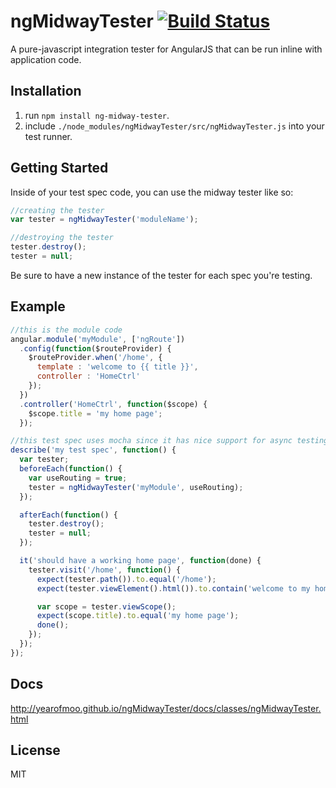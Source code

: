 # ngMidwayTester [![Build Status](https://travis-ci.org/yearofmoo/ngMidwayTester.png?branch=master)](https://travis-ci.org/yearofmoo/ngMidwayTester)

A pure-javascript integration tester for AngularJS that can be run inline with application code.  

## Installation

1. run `npm install ng-midway-tester`.
2. include `./node_modules/ngMidwayTester/src/ngMidwayTester.js` into your test runner.

## Getting Started

Inside of your test spec code, you can use the midway tester like so:

```javascript
//creating the tester
var tester = ngMidwayTester('moduleName');

//destroying the tester
tester.destroy();
tester = null;
```

Be sure to have a new instance of the tester for each spec you're testing.

## Example

```javascript
//this is the module code
angular.module('myModule', ['ngRoute'])
  .config(function($routeProvider) {
    $routeProvider.when('/home', {
      template : 'welcome to {{ title }}',
      controller : 'HomeCtrl'
    });
  })
  .controller('HomeCtrl', function($scope) {
    $scope.title = 'my home page';
  });

//this test spec uses mocha since it has nice support for async testing...
describe('my test spec', function() {
  var tester;
  beforeEach(function() {
    var useRouting = true;
    tester = ngMidwayTester('myModule', useRouting);
  });

  afterEach(function() {
    tester.destroy();
    tester = null;
  });

  it('should have a working home page', function(done) {
    tester.visit('/home', function() {
      expect(tester.path()).to.equal('/home');
      expect(tester.viewElement().html()).to.contain('welcome to my home page');

      var scope = tester.viewScope();
      expect(scope.title).to.equal('my home page');
      done();
    });
  });
});
```

## Docs

http://yearofmoo.github.io/ngMidwayTester/docs/classes/ngMidwayTester.html

## License

MIT
